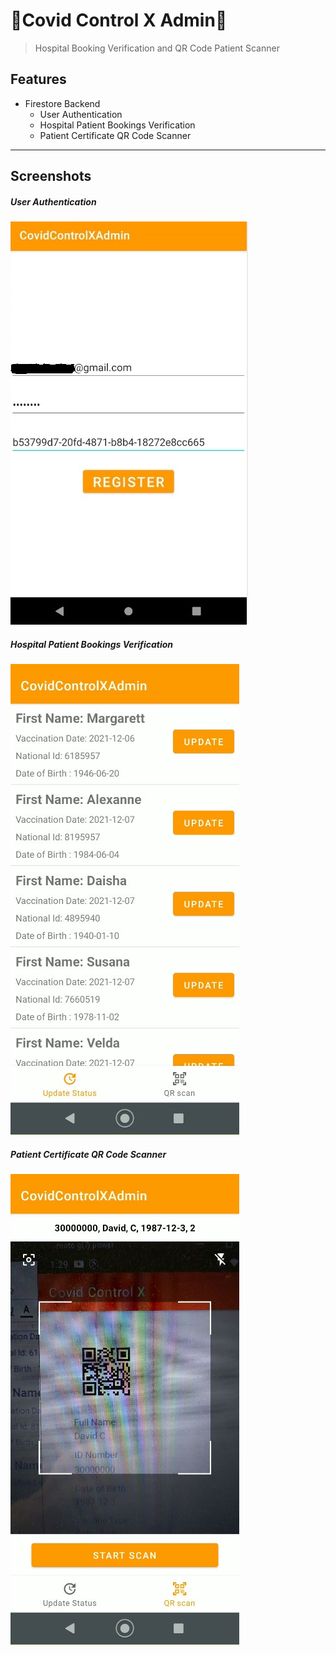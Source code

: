 ﻿# 💉Covid Control X Admin💉

> Hospital Booking Verification and QR Code Patient Scanner


## Features

- Firestore Backend
    * User Authentication
    * Hospital Patient Bookings Verification
    * Patient Certificate QR Code Scanner

---

## Screenshots

##### User Authentication
![](images/auth.jpg)
##### Hospital Patient Bookings Verification
![](images/booking-verification.jpg)
##### Patient Certificate QR Code Scanner
![](images/qr-code.jpg)




